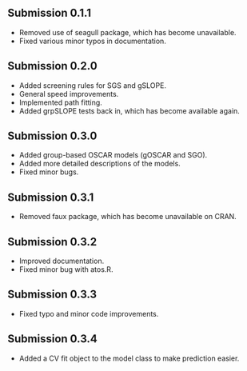 ## Submission 0.1.1
* Removed use of seagull package, which has become unavailable. 
* Fixed various minor typos in documentation.

## Submission 0.2.0
* Added screening rules for SGS and gSLOPE.
* General speed improvements.
* Implemented path fitting.
* Added grpSLOPE tests back in, which has become available again.

## Submission 0.3.0
* Added group-based OSCAR models (gOSCAR and SGO).
* Added more detailed descriptions of the models.
* Fixed minor bugs.

## Submission 0.3.1
* Removed faux package, which has become unavailable on CRAN.

## Submission 0.3.2
* Improved documentation.
* Fixed minor bug with atos.R.

## Submission 0.3.3
* Fixed typo and minor code improvements.

## Submission 0.3.4
* Added a CV fit object to the model class to make prediction easier.